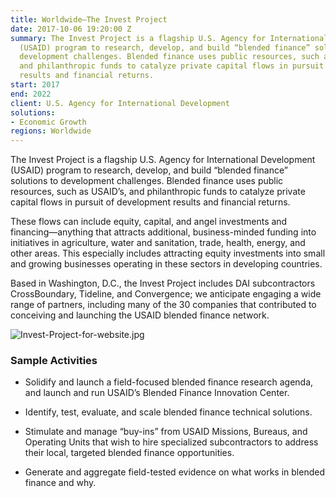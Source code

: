 ```yaml
---
title: Worldwide—The Invest Project
date: 2017-10-06 19:20:00 Z
summary: The Invest Project is a flagship U.S. Agency for International Development
  (USAID) program to research, develop, and build “blended finance” solutions  to
  development challenges. Blended finance uses public resources, such as USAID’s,
  and philanthropic funds to catalyze private capital flows in pursuit of development
  results and financial returns.
start: 2017
end: 2022
client: U.S. Agency for International Development
solutions:
- Economic Growth
regions: Worldwide
---
```


The Invest Project is a flagship U.S. Agency for International Development (USAID) program to research, develop, and build “blended finance” solutions to development challenges. Blended finance uses public resources, such as USAID’s, and philanthropic funds to catalyze private capital flows in pursuit of development results and financial returns. 

These flows can include equity, capital, and angel investments and financing—anything that attracts additional, business-minded funding into initiatives in agriculture, water and sanitation, trade, health, energy, and other areas. This especially includes attracting equity investments into small and growing businesses operating in these sectors in developing countries.

Based in Washington, D.C., the Invest Project includes DAI subcontractors CrossBoundary, Tideline, and Convergence; we anticipate engaging a wide range of partners, including many of the 30 companies that contributed to conceiving and launching the USAID blended finance network.

![Invest-Project-for-website.jpg](/uploads/Invest-Project-for-website.jpg)

### Sample Activities

* Solidify and launch a field-focused blended finance research agenda, and launch and run USAID’s Blended Finance Innovation Center.

* Identify, test, evaluate, and scale blended finance technical solutions.

* Stimulate and manage “buy-ins” from USAID Missions, Bureaus, and Operating Units that wish to hire specialized subcontractors to address their local, targeted blended finance opportunities.

* Generate and aggregate field-tested evidence on what works in blended finance and why.
